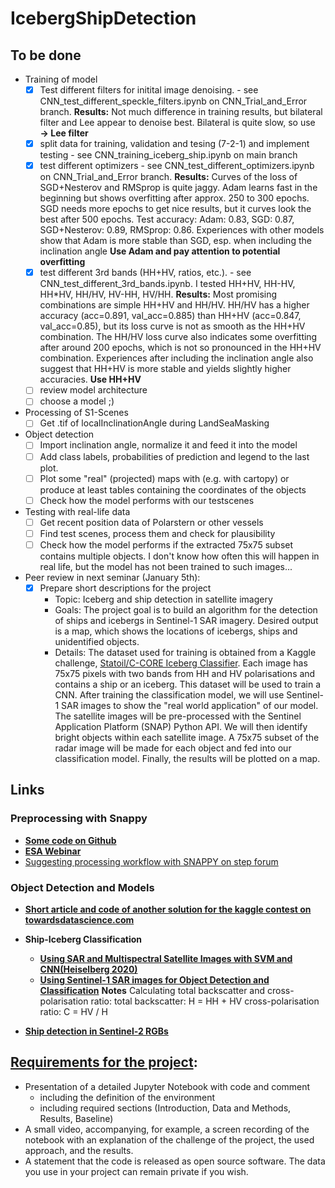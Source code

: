 # IcebergShipDetection

## To be done
- Training of model
    - [x] Test different filters for initital image denoising. - see CNN_test_different_speckle_filters.ipynb on CNN_Trial_and_Error branch. **Results:** Not much difference in training results, but bilateral filter and Lee appear to denoise best. Bilateral is quite slow, so use **&rarr; Lee filter** 
    - [x] split data for training, validation and tesing (7-2-1) and implement testing - see CNN_training_iceberg_ship.ipynb on main branch
    - [x] test different optimizers - see CNN_test_different_optimizers.ipynb on CNN_Trial_and_Error branch. **Results:** Curves of the loss of SGD+Nesterov and RMSprop is quite jaggy. Adam learns fast in the beginning but shows overfitting after approx. 250 to 300 epochs. SGD needs more epochs to get nice results, but it curves look the best after 500 epochs. Test accuracy: Adam: 0.83, SGD: 0.87, SGD+Nesterov: 0.89, RMSprop: 0.86. Experiences with other models show that Adam is more stable than SGD, esp. when including the inclination angle **Use Adam and pay attention to potential overfitting**
    - [x] test different 3rd bands (HH+HV, ratios, etc.). - see CNN_test_different_3rd_bands.ipynb. I tested HH+HV, HH-HV, HH*HV, HH/HV, HV-HH, HV/HH. **Results:** Most promising combinations are simple HH+HV and HH/HV. HH/HV has a higher accuracy (acc=0.891, val_acc=0.885) than HH+HV (acc=0.847, val_acc=0.85), but its loss curve is not as smooth as the HH+HV combination. The HH/HV loss curve also indicates some overfitting after around 200 epochs, which is not so pronounced in the HH+HV combination. Experiences after including the inclination angle also suggest that HH+HV is more stable and yields slightly higher accuracies. **Use HH+HV**
    - [ ] review model architecture
    - [ ] choose a model ;)

- Processing of S1-Scenes
    - [ ] Get .tif of localInclinationAngle during LandSeaMasking    

- Object detection
    - [ ] Import inclination angle, normalize it and feed it into the model
    - [ ] Add class labels, probabilities of prediction and legend to the last plot.
    - [ ] Plot some "real" (projected) maps with (e.g. with cartopy) or produce at least tables containing the coordinates of the objects
    - [ ] Check how the model performs with our testscenes
    
- Testing with real-life data
    - [ ] Get recent position data of Polarstern or other vessels
    - [ ] Find test scenes, process them and check for plausibility
    - [ ] Check how the model performs if the extracted 75x75 subset contains multiple objects. I don't know how often this will happen in real life, but the model has not been trained to such images...

- Peer review in next seminar (January 5th): 
    - [x] Prepare short descriptions for the project
        - Topic: Iceberg and ship detection in satellite imagery
         - Goals: The project goal is to build an algorithm for the detection of ships and icebergs in Sentinel-1 SAR imagery. Desired output is a map, which shows the locations of icebergs, ships and unidentified objects.
        - Details: The dataset used for training is obtained from a Kaggle challenge, [Statoil/C-CORE Iceberg Classifier](https://www.kaggle.com/c/statoil-iceberg-classifier-challenge). Each image has 75x75 pixels with two bands from HH and HV polarisations and contains a ship or an iceberg. This dataset will be used to train a CNN.
        After training the classification model, we will use Sentinel-1 SAR images to show the "real world application" of our model. The satellite images will be pre-processed with the Sentinel Application Platform (SNAP) Python API. We will then identify bright objects within each satellite image. A 75x75 subset of the radar image will be made for each object and fed into our classification model. Finally, the results will be plotted on a map.
        


## Links

### Preprocessing with Snappy
- **[Some code on Github](https://github.com/wajuqi/Sentinel-1-preprocessing-using-Snappy)**
- **[ESA Webinar](https://www.youtube.com/watch?v=PiU68g3WRIY)**
- [Suggesting processing workflow with SNAPPY on step forum](https://forum.step.esa.int/t/radiometric-geometric-correction-workflow/2540/35)

### Object Detection and Models
- **[Short article and code of another solution for the kaggle contest on towardsdatascience.com](https://towardsdatascience.com/deep-learning-for-iceberg-detection-in-satellite-images-c667acf4bad0)**
- **Ship-Iceberg Classification**
    - **[Using SAR and Multispectral Satellite Images with SVM and CNN(Heiselberg 2020)](https://www.mdpi.com/776368)**
    - **[Using Sentinel-1 SAR images for Object Detection and Classification](https://www.researchgate.net/publication/342681947_Ship-Iceberg_Detection_and_Classification_in_Sentinel-1_SAR_Images)**
    **Notes**
    Calculating total backscatter and cross-polarisation ratio:
    total backscatter: H = HH + HV
    cross-polarisation ratio: C = HV / H

- **[Ship detection in Sentinel-2 RGBs](https://medium.com/the-downlinq/object-detection-in-satellite-imagery-a-low-overhead-approach-part-i-cbd96154a1b7)**



## **[Requirements for the project](https://opencampus.gitbook.io/opencampus-machine-learning-program/projects/requirements)**:

- Presentation of a detailed Jupyter Notebook with code and comment
    - including the definition of the environment
    - including required sections (Introduction, Data and Methods, Results, Baseline)
- A small video, accompanying, for example, a screen recording of the notebook with an explanation of the challenge of the project, the used approach, and the results.
- A statement that the code is released as open source software. The data you use in your project can remain private if you wish.
